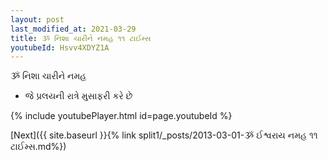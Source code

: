 ```yaml
---
layout: post
last_modified_at: 2021-03-29
title: ૐ નિશા ચારીને નમહ ૧૧ ટાઈમ્સ
youtubeId: Hsvv4XDYZ1A
---
```

 
 
 ૐ નિશા ચારીને નમહ  
 
 -  જે પ્રલયની રાત્રે મુસાફરી કરે છે 
 
  
 
  
 
 
 
 
 
 


{% include youtubePlayer.html id=page.youtubeId %}
 
[Next]({{ site.baseurl }}{% link  split1/_posts/2013-03-01-ૐ ઈશ્વરાય નમહ ૧૧ ટાઈમ્સ.md%})
 
